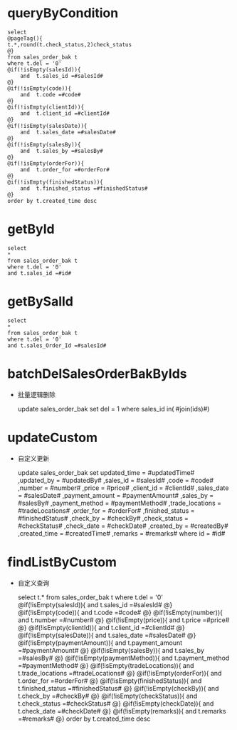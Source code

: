 queryByCondition
===


    select 
    @pageTag(){
    t.*,round(t.check_status,2)check_status
    @}
    from sales_order_bak t
    where t.del = '0'  
    @if(!isEmpty(salesId)){
        and  t.sales_id =#salesId#
    @}
    @if(!isEmpty(code)){
        and  t.code =#code#
    @}
    @if(!isEmpty(clientId)){
        and  t.client_id =#clientId#
    @}
    @if(!isEmpty(salesDate)){
        and  t.sales_date =#salesDate#
    @}
    @if(!isEmpty(salesBy)){
        and  t.sales_by =#salesBy#
    @}
    @if(!isEmpty(orderFor)){
        and  t.order_for =#orderFor#
    @}
    @if(!isEmpty(finishedStatus)){
        and  t.finished_status =#finishedStatus#
    @}
    order by t.created_time desc
    
    
    
getById
===

    select
    *
    from sales_order_bak t
    where t.del = '0'
    and t.sales_id =#id#

getBySalId
===

    select
    *
    from sales_order_bak t
    where t.del = '0'
    and t.sales_Order_Id =#salesId#

batchDelSalesOrderBakByIds
===

* 批量逻辑删除

    update sales_order_bak set del = 1 where sales_id  in( #join(ids)#)
    


updateCustom
===

* 自定义更新

    update sales_order_bak 
    set 
        updated_time = #updatedTime#
        ,updated_by = #updatedBy#
                ,sales_id = #salesId#
                ,code = #code#
                ,number = #number#
                ,price = #price#
                ,client_id = #clientId#
                ,sales_date = #salesDate#
                ,payment_amount = #paymentAmount#
                ,sales_by = #salesBy#
                ,payment_method = #paymentMethod#
                ,trade_locations = #tradeLocations#
                ,order_for = #orderFor#
                ,finished_status = #finishedStatus#
                ,check_by = #checkBy#
                ,check_status = #checkStatus#
                ,check_date = #checkDate#
                ,created_by = #createdBy#
                ,created_time = #createdTime#
                ,remarks = #remarks#
    where id  = #id#
    
    
    
findListByCustom
===

* 自定义查询


    select 
    t.*
    from sales_order_bak t
    where t.del = '0'  
    @if(!isEmpty(salesId)){
        and  t.sales_id =#salesId#
    @}
    @if(!isEmpty(code)){
        and  t.code =#code#
    @}
    @if(!isEmpty(number)){
        and  t.number =#number#
    @}
    @if(!isEmpty(price)){
        and  t.price =#price#
    @}
    @if(!isEmpty(clientId)){
        and  t.client_id =#clientId#
    @}
    @if(!isEmpty(salesDate)){
        and  t.sales_date =#salesDate#
    @}
    @if(!isEmpty(paymentAmount)){
        and  t.payment_amount =#paymentAmount#
    @}
    @if(!isEmpty(salesBy)){
        and  t.sales_by =#salesBy#
    @}
    @if(!isEmpty(paymentMethod)){
        and  t.payment_method =#paymentMethod#
    @}
    @if(!isEmpty(tradeLocations)){
        and  t.trade_locations =#tradeLocations#
    @}
    @if(!isEmpty(orderFor)){
        and  t.order_for =#orderFor#
    @}
    @if(!isEmpty(finishedStatus)){
        and  t.finished_status =#finishedStatus#
    @}
    @if(!isEmpty(checkBy)){
        and  t.check_by =#checkBy#
    @}
    @if(!isEmpty(checkStatus)){
        and  t.check_status =#checkStatus#
    @}
    @if(!isEmpty(checkDate)){
        and  t.check_date =#checkDate#
    @}
    @if(!isEmpty(remarks)){
        and  t.remarks =#remarks#
    @}
    order by t.created_time desc